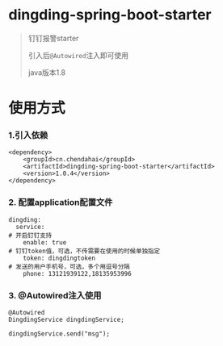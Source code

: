 # dingding-spring-boot-starter
> 钉钉报警starter
>
> 引入后`@Autowired`注入即可使用
>
> java版本1.8

# 使用方式

### 1.引入依赖
```$xslt
<dependency>
    <groupId>cn.chendahai</groupId>
    <artifactId>dingding-spring-boot-starter</artifactId>
    <version>1.0.4</version>
</dependency>
```

### 2. 配置application配置文件
```$xslt
dingding:
  service:
# 开启钉钉支持
    enable: true
# 钉钉token值，可选，不传需要在使用的时候单独指定
    token: dingdingtoken
# 发送的用户手机号，可选，多个用逗号分隔
    phone: 13121939122,18135953996
```

### 3. @Autowired注入使用
```$xslt
@Autowired
DingdingService dingdingService;

dingdingService.send("msg");
```